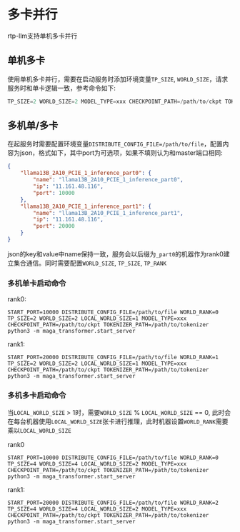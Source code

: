 # 多卡并行
rtp-llm支持单机多卡并行

## 单机多卡
使用单机多卡并行，需要在启动服务时添加环境变量`TP_SIZE`, `WORLD_SIZE`，请求服务时和单卡逻辑一致，参考命令如下: 
``` python
TP_SIZE=2 WORLD_SIZE=2 MODEL_TYPE=xxx CHECKPOINT_PATH=/path/to/ckpt TOKENIZER_PATH=/path/to/tokenizer python3 -m maga_transformer.start_server
```

## 多机单/多卡
在起服务时需要配置环境变量`DISTRIBUTE_CONFIG_FILE=/path/to/file`，配置内容为json，格式如下，其中port为可选项，如果不填则认为和master端口相同:
``` json
{
    "llama13B_2A10_PCIE_1_inference_part0": {
        "name": "llama13B_2A10_PCIE_1_inference_part0",
        "ip": "11.161.48.116",
        "port": 10000
    },
    "llama13B_2A10_PCIE_1_inference_part1": {
        "name": "llama13B_2A10_PCIE_1_inference_part1",
        "ip": "11.161.48.116",
        "port": 20000
    }
}

```
json的key和value中name保持一致，服务会以后缀为`_part0`的机器作为rank0建立集合通信。同时需要配置`WORLD_SIZE`, `TP_SIZE`, `TP_RANK`
### 多机单卡启动命令
rank0:
``` shell
START_PORT=10000 DISTRIBUTE_CONFIG_FILE=/path/to/file WORLD_RANK=0 TP_SIZE=2 WORLD_SIZE=2 LOCAL_WORLD_SIZE=1 MODEL_TYPE=xxx CHECKPOINT_PATH=/path/to/ckpt TOKENIZER_PATH=/path/to/tokenizer python3 -m maga_transformer.start_server
```
rank1:
``` shell
START_PORT=20000 DISTRIBUTE_CONFIG_FILE=/path/to/file WORLD_RANK=1 TP_SIZE=2 WORLD_SIZE=2 LOCAL_WORLD_SIZE=1 MODEL_TYPE=xxx CHECKPOINT_PATH=/path/to/ckpt TOKENIZER_PATH=/path/to/tokenizer python3 -m maga_transformer.start_server
```
### 多机多卡启动命令
当`LOCAL_WORLD_SIZE` > 1时，需要`WORLD_SIZE` % `LOCAL_WORLD_SIZE` == 0, 此时会在每台机器使用`LOCAL_WORLD_SIZE`张卡进行推理，此时机器设置`WORLD_RANK`需要乘以`LOCAL_WORLD_SIZE`

rank0
``` shell
START_PORT=10000 DISTRIBUTE_CONFIG_FILE=/path/to/file WORLD_RANK=0 TP_SIZE=4 WORLD_SIZE=4 LOCAL_WORLD_SIZE=2 MODEL_TYPE=xxx CHECKPOINT_PATH=/path/to/ckpt TOKENIZER_PATH=/path/to/tokenizer python3 -m maga_transformer.start_server
```
rank1:
``` shell
START_PORT=20000 DISTRIBUTE_CONFIG_FILE=/path/to/file WORLD_RANK=2 TP_SIZE=4 WORLD_SIZE=4 LOCAL_WORLD_SIZE=2 MODEL_TYPE=xxx CHECKPOINT_PATH=/path/to/ckpt TOKENIZER_PATH=/path/to/tokenizer python3 -m maga_transformer.start_server
```
